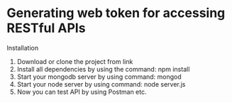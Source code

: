 # Generating web token for accessing RESTful APIs

Installation

1. Download or clone the project from link
2. Install all dependencies by using the command: npm install
3. Start your mongodb server by using command: mongod
4. Start your node server by using command: node server.js
5. Now you can test API by using Postman etc.


